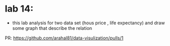 # lab 14:

- this lab analysis for two data set (hous price , life expectancy) and draw some graph that describe the relation

PR: https://github.com/arahal81/data-visulization/pulls/1
